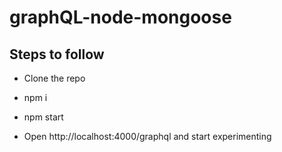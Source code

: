 # graphQL-node-mongoose

## Steps to follow

- Clone the repo

- npm i

- npm start

- Open http://localhost:4000/graphql and start experimenting
